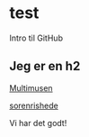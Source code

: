 # test
Intro til GitHub

## Jeg er en h2

[Multimusen](http://multimusen.dk)

[sorenrishede](http://sorenrishede.dk)

Vi har det godt!